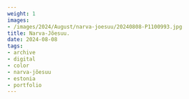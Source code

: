 ```yaml
---
weight: 1
images:
- /images/2024/August/narva-joesuu/20240808-P1100993.jpg
title: Narva-Jõesuu.
date: 2024-08-08
tags:
- archive
- digital
- color
- narva-jõesuu
- estonia
- portfolio
---
```


